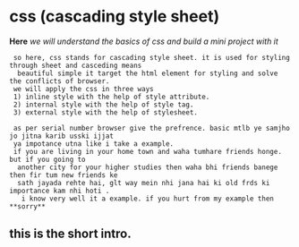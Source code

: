 # css (cascading style sheet)

**Here** *we will understand the basics of css and build a mini project with it*  

     so here, css stands for cascading style sheet. it is used for styling through sheet and casceding means  
      beautiful simple it target the html element for styling and solve the conflicts of browser.
     we will apply the css in three ways 
     1) inline style with the help of style attribute.
     2) internal style with the help of style tag.
     3) external style with the help of stylesheet.

     as per serial number browser give the prefrence. basic mtlb ye samjho jo jitna karib usski ijjat   
     ya impotance utna like i take a example.
     if you are living in your home town and waha tumhare friends honge. but if you going to 
      another city for your higher studies then waha bhi friends banege then fir tum new friends ke   
      sath jayada rehte hai, glt way mein nhi jana hai ki old frds ki importance kam nhi hoti .  
       i know very well it a example. if you hurt from my example then **sorry**


## this is the short intro.
